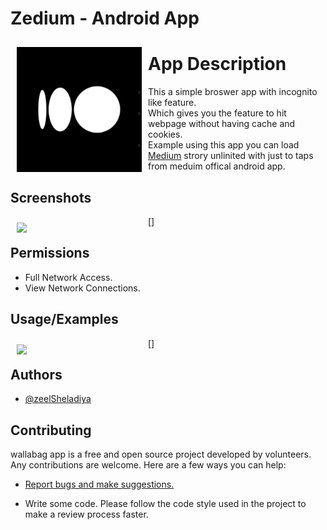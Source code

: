 
# Zedium - Android App




<img src="logo/logo.png" align="left"
width="200" hspace="10" vspace="10">
# App Description

- This a simple broswer app with incognito like feature. 
- Which gives you the feature to hit webpage without having cache and cookies. 
- Example using this app you can load <a href="https://medium.com/" target="_blank">Medium</a> strory unlinited with just to taps from meduim offical android app.
## Screenshots

[<img src="use_sc/vid-1.gif" align="left" width="200" hspace="10" vspace="10">]




## Permissions

- Full Network Access.
- View Network Connections.
## Usage/Examples

[<img src="use_sc/vid-2.gif" align="left" width="200" hspace="10" vspace="10">]


## Authors

- [@zeelSheladiya](https://github.com/zeelsheladiya)


## Contributing

wallabag app is a free and open source project developed by volunteers. Any contributions are welcome. Here are a few ways you can help:

 * [Report bugs and make suggestions.](https://github.com/zeelsheladiya/Zedium/issues)

 * Write some code. Please follow the code style used in the project to make a review process faster.

